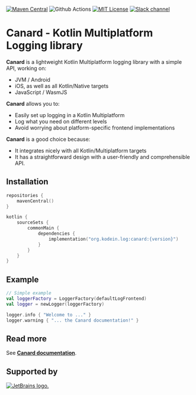 [![Maven Central](https://img.shields.io/maven-central/v/org.kodein.log/canard)](https://mvnrepository.com/artifact/org.kodein.log/canard)
![Github Actions](https://github.com/kosi-libs/Canard/actions/workflows/snapshot.yml/badge.svg)
[![MIT License](https://img.shields.io/badge/license-MIT-green.svg)](https://github.com/kosi-libs/Canard/blob/master/LICENSE.txt)
[![Slack channel](https://img.shields.io/badge/Chat-Slack-green.svg?style=flat&logo=slack)](https://kotlinlang.slack.com/messages/kodein/)

# Canard - Kotlin Multiplatform Logging library

**Canard** is a lightweight Kotlin Multiplatform logging library with a simple API, working on: 
 - JVM / Android
 - iOS, as well as all Kotlin/Native targets
 - JavaScript / WasmJS

**Canard** allows you to:

- Easily set up logging in a Kotlin Multiplatform
- Log what you need on different levels
- Avoid worrying about platform-specific frontend implementations

**Canard** is a good choice because:

- It integrates nicely with all Kotlin/Multiplatform targets
- It has a straightforward design with a user-friendly and comprehensible API.

## Installation

```kotlin
repositories {
    mavenCentral()
}

kotlin {
    sourceSets {
        commonMain {
            dependencies {
                implementation("org.kodein.log:canard:{version}")
            }
        }
    }
}
```

## Example

```kotlin
// Simple example
val loggerFactory = LoggerFactory(defaultLogFrontend)
val logger = newLogger(loggerFactory)

logger.info { "Welcome to ..." }
logger.warning { "... the Canard documentation!" }
```

## Read more

See **[Canard documentation](https://kosi-libs.org/canard/)**.

## Supported by

[![JetBrains logo.](https://resources.jetbrains.com/storage/products/company/brand/logos/jetbrains.svg)](https://jb.gg/OpenSourceSupport)